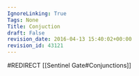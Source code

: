 ```yaml
---
IgnoreLinking: True
Tags: None
Title: Conjuction
draft: False
revision_date: 2016-04-13 15:40:02+00:00
revision_id: 43121
---
```


#REDIRECT [[Sentinel Gate#Conjunctions]]